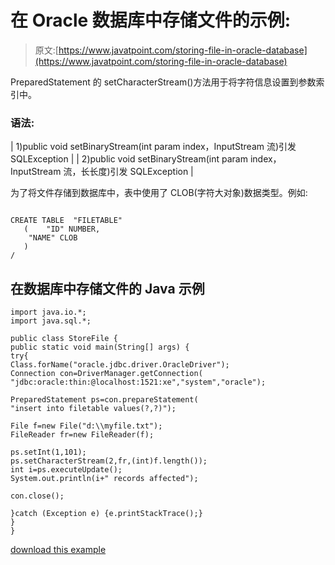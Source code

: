 # 在 Oracle 数据库中存储文件的示例:

> 原文:[https://www.javatpoint.com/storing-file-in-oracle-database](https://www.javatpoint.com/storing-file-in-oracle-database)

PreparedStatement 的 setCharacterStream()方法用于将字符信息设置到参数索引中。

### 语法:

| 1)public void setBinaryStream(int param index，InputStream 流)引发 SQLException |
| 2)public void setBinaryStream(int param index，InputStream 流，长长度)引发 SQLException |

为了将文件存储到数据库中，表中使用了 CLOB(字符大对象)数据类型。例如:

```

CREATE TABLE  "FILETABLE" 
   (	"ID" NUMBER, 
	"NAME" CLOB
   )
/

```

## 在数据库中存储文件的 Java 示例

```
import java.io.*;
import java.sql.*;

public class StoreFile {
public static void main(String[] args) {
try{
Class.forName("oracle.jdbc.driver.OracleDriver");
Connection con=DriverManager.getConnection(
"jdbc:oracle:thin:@localhost:1521:xe","system","oracle");

PreparedStatement ps=con.prepareStatement(
"insert into filetable values(?,?)");

File f=new File("d:\\myfile.txt");
FileReader fr=new FileReader(f);

ps.setInt(1,101);
ps.setCharacterStream(2,fr,(int)f.length());
int i=ps.executeUpdate();
System.out.println(i+" records affected");

con.close();

}catch (Exception e) {e.printStackTrace();}
}
}

```

[download this example](https://static.javatpoint.com/src/jdbc/StoreFile.zip)